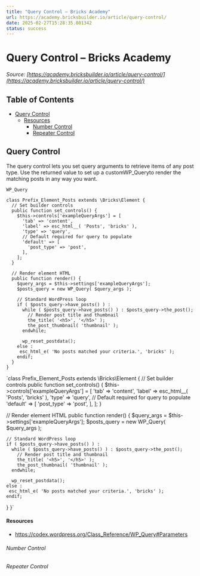 ```yaml
---
title: "Query Control – Bricks Academy"
url: https://academy.bricksbuilder.io/article/query-control/
date: 2025-02-27T15:28:35.801342
status: success
---
```


# Query Control – Bricks Academy

*Source: [https://academy.bricksbuilder.io/article/query-control/](https://academy.bricksbuilder.io/article/query-control/)*

## Table of Contents

- [Query Control](#query-control)
    - [Resources](#resources)
        - [Number Control](#number-control)
        - [Repeater Control](#repeater-control)

## Query Control

The query control lets you set query arguments to retrieve items of any post type. Use the returned value to set up a customWP_Queryto render the matching posts in any way you want.

`WP_Query`

```
class Prefix_Element_Posts extends \Bricks\Element {
  // Set builder controls
  public function set_controls() {
    $this->controls['exampleQueryArgs'] = [
      'tab' => 'content',
      'label' => esc_html__( 'Posts', 'bricks' ),
      'type' => 'query',
      // Default required for query to populate
      'default' => [
        'post_type' => 'post',
      ],
    ];
  }

  // Render element HTML
  public function render() {
    $query_args = $this->settings['exampleQueryArgs'];
    $posts_query = new WP_Query( $query_args );

    // Standard WordPress loop
    if ( $posts_query->have_posts() ) :
      while ( $posts_query->have_posts() ) : $posts_query->the_post();
        // Render post title and thumbnail
        the_title( '<h5>', '</h5>' );
        the_post_thumbnail( 'thumbnail' );
      endwhile;

      wp_reset_postdata();
    else :
     esc_html_e( 'No posts matched your criteria.', 'bricks' );
    endif;
  }
}
```

`class Prefix_Element_Posts extends \Bricks\Element {
  // Set builder controls
  public function set_controls() {
    $this->controls['exampleQueryArgs'] = [
      'tab' => 'content',
      'label' => esc_html__( 'Posts', 'bricks' ),
      'type' => 'query',
      // Default required for query to populate
      'default' => [
        'post_type' => 'post',
      ],
    ];
  }

  // Render element HTML
  public function render() {
    $query_args = $this->settings['exampleQueryArgs'];
    $posts_query = new WP_Query( $query_args );

    // Standard WordPress loop
    if ( $posts_query->have_posts() ) :
      while ( $posts_query->have_posts() ) : $posts_query->the_post();
        // Render post title and thumbnail
        the_title( '<h5>', '</h5>' );
        the_post_thumbnail( 'thumbnail' );
      endwhile;

      wp_reset_postdata();
    else :
     esc_html_e( 'No posts matched your criteria.', 'bricks' );
    endif;
  }
}`

#### Resources

- https://codex.wordpress.org/Class_Reference/WP_Query#Parameters

###### Number Control

###### Repeater Control

